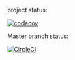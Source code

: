 project status:

[![codecov](https://codecov.io/gh/mangohero1985/devops/graph/badge.svg)](https://codecov.io/gh/mangohero1985/devops)

Master branch status:

[![CircleCI](https://circleci.com/gh/mangohero1985/devops/tree/master.svg?style=shield)](https://circleci.com/gh/mangohero1985/devops/tree/dev)
